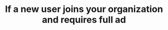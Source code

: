 ---
layout: answer
title: "If a new user joins your organization and requires full ad"
blurb: "There are close to zero scenarios where providing a new user with root level credentials is the right thing to do. If a new user requires administrative"
quid: 144
---
